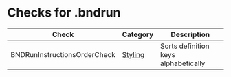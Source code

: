 # Checks for .bndrun

Check | Category | Description
----- | -------- | -----------
BNDRunInstructionsOrderCheck | [Styling](src/main/resources/documentation/styling_checks.markdown#styling-checks) | Sorts definition keys alphabetically |